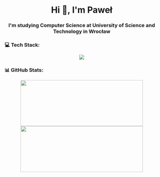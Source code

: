 <h1 align="center">Hi 👋, I'm Paweł</h1>
<h3 align="center">I'm studying Computer Science at University of Science and Technology in Wrocław</h3>

### 💻 Tech Stack:  
<p align="center">
  <a href="https://skillicons.dev">
    <img src="https://skillicons.dev/icons?i=c,cpp,cs,py,androidstudio,spring,java,git,gitlab,jenkins,mysql" />
  </a>
</p>

### 📊 GitHub Stats:

<p align="center">
  <img src="https://github-readme-stats.vercel.app/api?username=paolo2000h&theme=vue-dark&hide_border=true&include_all_commits=false&count_private=true" height="150" width="400"/>
  <img src="https://github-readme-stats.vercel.app/api/top-langs/?username=paolo2000h&theme=vue-dark&hide_border=true&include_all_commits=false&count_private=true&layout=compact" height="150" width="400"/>
</p>


